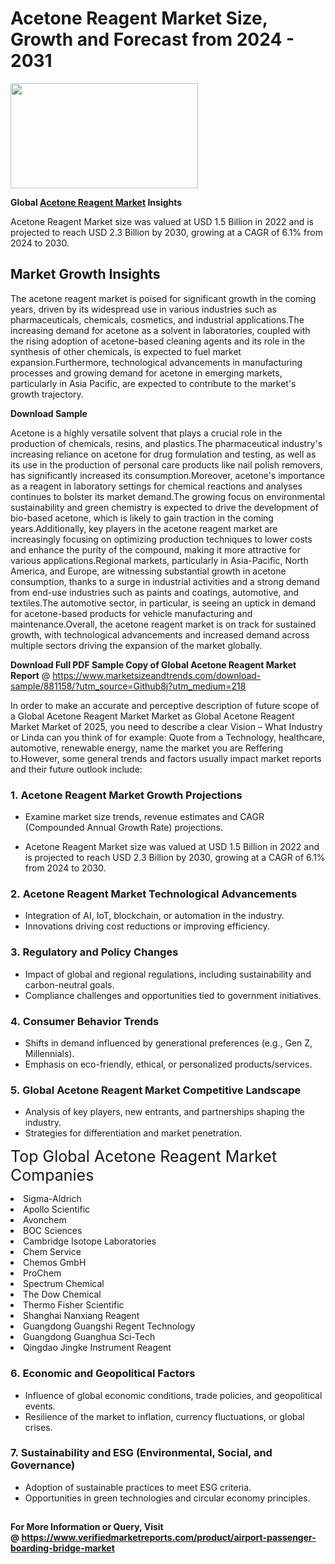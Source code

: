 <H1>Acetone Reagent Market Size, Growth and Forecast from 2024 - 2031</H1><img class="aligncenter size-medium wp-image-584254" src="https://thirdeyenews.in/wp-content/uploads/2024/09/Global-Market-Research-300x168.jpeg" alt="" width="300" height="168" /><p><strong>Global&nbsp;<a href="https://www.marketsizeandtrends.com/download-sample/881158/?utm_source=Github8j?utm_medium=218">Acetone Reagent Market</a> Insights</strong></p><p>Acetone Reagent Market size was valued at USD 1.5 Billion in 2022 and is projected to reach USD 2.3 Billion by 2030, growing at a CAGR of 6.1% from 2024 to 2030.</p><p><h2>Market Growth Insights</h2> <p>The acetone reagent market is poised for significant growth in the coming years, driven by its widespread use in various industries such as pharmaceuticals, chemicals, cosmetics, and industrial applications.The increasing demand for acetone as a solvent in laboratories, coupled with the rising adoption of acetone-based cleaning agents and its role in the synthesis of other chemicals, is expected to fuel market expansion.Furthermore, technological advancements in manufacturing processes and growing demand for acetone in emerging markets, particularly in Asia Pacific, are expected to contribute to the market's growth trajectory.</p> <p><strong>Download Sample</strong></p> <p>Acetone is a highly versatile solvent that plays a crucial role in the production of chemicals, resins, and plastics.The pharmaceutical industry's increasing reliance on acetone for drug formulation and testing, as well as its use in the production of personal care products like nail polish removers, has significantly increased its consumption.Moreover, acetone's importance as a reagent in laboratory settings for chemical reactions and analyses continues to bolster its market demand.The growing focus on environmental sustainability and green chemistry is expected to drive the development of bio-based acetone, which is likely to gain traction in the coming years.Additionally, key players in the acetone reagent market are increasingly focusing on optimizing production techniques to lower costs and enhance the purity of the compound, making it more attractive for various applications.Regional markets, particularly in Asia-Pacific, North America, and Europe, are witnessing substantial growth in acetone consumption, thanks to a surge in industrial activities and a strong demand from end-use industries such as paints and coatings, automotive, and textiles.The automotive sector, in particular, is seeing an uptick in demand for acetone-based products for vehicle manufacturing and maintenance.Overall, the acetone reagent market is on track for sustained growth, with technological advancements and increased demand across multiple sectors driving the expansion of the market globally.</p> <p><span class=""><strong>Download Full PDF Sample Copy of Global Acetone Reagent Market Report</strong> @ <a href="https://www.marketsizeandtrends.com/download-sample/881158/?utm_source=Github8j?utm_medium=218" target="_blank">https://www.marketsizeandtrends.com/download-sample/881158/?utm_source=Github8j?utm_medium=218</a></span></p><p>In order to make an accurate and perceptive description of future scope of a Global&nbsp;Acetone Reagent Market Market as Global&nbsp;Acetone Reagent Market Market of 2025, you need to describe a clear Vision &ndash; What Industry or Linda can you think of for example: Quote from a Technology, healthcare, automotive, renewable energy, name the market you are Reffering to.However, some general trends and factors usually impact market reports and their future outlook include:</p><h3>1.&nbsp;<strong>Acetone Reagent Market Growth Projections</strong></h3><ul><li>Examine market size trends, revenue estimates and CAGR (Compounded Annual Growth Rate) projections.</li><li><p>Acetone Reagent Market size was valued at USD 1.5 Billion in 2022 and is projected to reach USD 2.3 Billion by 2030, growing at a CAGR of 6.1% from 2024 to 2030.</p></li></ul><h3>2.&nbsp;<strong>Acetone Reagent Market Technological Advancements</strong></h3><ul><li>Integration of AI, IoT, blockchain, or automation in the industry.</li><li>Innovations driving cost reductions or improving efficiency.</li></ul><h3>3.&nbsp;<strong>Regulatory and Policy Changes</strong></h3><ul><li>Impact of global and regional regulations, including sustainability and carbon-neutral goals.</li><li>Compliance challenges and opportunities tied to government initiatives.</li></ul><h3>4.&nbsp;<strong>Consumer Behavior Trends</strong></h3><ul><li>Shifts in demand influenced by generational preferences (e.g., Gen Z, Millennials).</li><li>Emphasis on eco-friendly, ethical, or personalized products/services.</li></ul><h3>5.&nbsp;<strong>Global Acetone Reagent Market Competitive Landscape</strong></h3><ul><li>Analysis of key players, new entrants, and partnerships shaping the industry.</li><li>Strategies for differentiation and market penetration.</li></ul><p data-pm-slice="1 1 []"><span style="color: inherit; font-family: inherit; font-size: 25px;">Top Global Acetone Reagent Market Companies</span></p><div class="" data-test-id=""><p><li>Sigma-Aldrich</li><li> Apollo Scientific</li><li> Avonchem</li><li> BOC Sciences</li><li> Cambridge Isotope Laboratories</li><li> Chem Service</li><li> Chemos GmbH</li><li> ProChem</li><li> Spectrum Chemical</li><li> The Dow Chemical</li><li> Thermo Fisher Scientific</li><li> Shanghai Nanxiang Reagent</li><li> Guangdong Guangshi Regent Technology</li><li> Guangdong Guanghua Sci-Tech</li><li> Qingdao Jingke Instrument Reagent</li></p></div><h3>6.&nbsp;<strong>Economic and Geopolitical Factors</strong></h3><ul><li>Influence of global economic conditions, trade policies, and geopolitical events.</li><li>Resilience of the market to inflation, currency fluctuations, or global crises.</li></ul><h3>7.&nbsp;<strong>Sustainability and ESG (Environmental, Social, and Governance)</strong></h3><ul><li>Adoption of sustainable practices to meet ESG criteria.</li><li>Opportunities in green technologies and circular economy principles.</li></ul><h2><strong style="font-size: 14px;">For More Information or Query, Visit @&nbsp;</strong><a style="background-color: #ffffff; font-size: 14px;" href="https://www.marketsizeandtrends.com/report/acetone-reagent-market/" target="_blank">https://www.verifiedmarketreports.com/product/airport-passenger-boarding-bridge-market</a></h2>